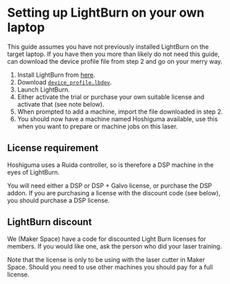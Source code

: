 # Setting up LightBurn on your own laptop

This guide assumes you have not previously installed LightBurn on the target laptop.
If you have then you more than likely do not need this guide, can download the device profile file from step 2 and go on your merry way.

1. Install LightBurn from [here](https://lightburnsoftware.com/).
2. Download [`device_profile.lbdev`](../configs/device_profile.lbdev).
3. Launch LightBurn.
4. Either activate the trial or purchase your own suitable license and activate that (see note below).
5. When prompted to add a machine, import the file downloaded in step 2.
6. You should now have a machine named Hoshiguma available, use this when you want to prepare or machine jobs on this laser.

## License requirement

Hoshiguma uses a Ruida controller, so is therefore a DSP machine in the eyes of LightBurn.

You will need either a DSP or DSP + Galvo license, or purchase the DSP addon.
If you are purchasing a license with the discount code (see below), you should purchase a DSP license.

## LightBurn discount

We (Maker Space) have a code for discounted Light Burn licenses for members.
If you would like one, ask the person who did your laser training.

Note that the license is only to be using with the laser cutter in Maker Space.
Should you need to use other machines you should pay for a full license.
